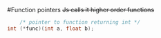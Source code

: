 #Function pointers ~~Js calls it higher order functions~~
```C
	/* pointer to function returning int */
int (*func)(int a, float b);
```
